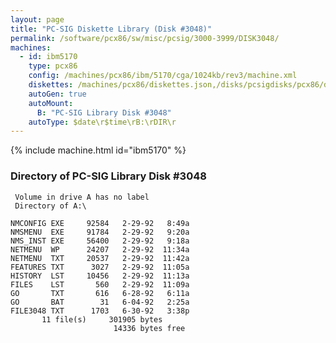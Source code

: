 ```yaml
---
layout: page
title: "PC-SIG Diskette Library (Disk #3048)"
permalink: /software/pcx86/sw/misc/pcsig/3000-3999/DISK3048/
machines:
  - id: ibm5170
    type: pcx86
    config: /machines/pcx86/ibm/5170/cga/1024kb/rev3/machine.xml
    diskettes: /machines/pcx86/diskettes.json,/disks/pcsigdisks/pcx86/diskettes.json
    autoGen: true
    autoMount:
      B: "PC-SIG Library Disk #3048"
    autoType: $date\r$time\rB:\rDIR\r
---
```


{% include machine.html id="ibm5170" %}

### Directory of PC-SIG Library Disk #3048

     Volume in drive A has no label
     Directory of A:\

    NMCONFIG EXE     92584   2-29-92   8:49a
    NMSMENU  EXE     91784   2-29-92   9:20a
    NMS_INST EXE     56400   2-29-92   9:18a
    NETMENU  WP      24207   2-29-92  11:34a
    NETMENU  TXT     20537   2-29-92  11:42a
    FEATURES TXT      3027   2-29-92  11:05a
    HISTORY  LST     10456   2-29-92  11:13a
    FILES    LST       560   2-29-92  11:09a
    GO       TXT       616   6-28-92   6:11a
    GO       BAT        31   6-04-92   2:25a
    FILE3048 TXT      1703   6-30-92   3:38p
           11 file(s)     301905 bytes
                           14336 bytes free
